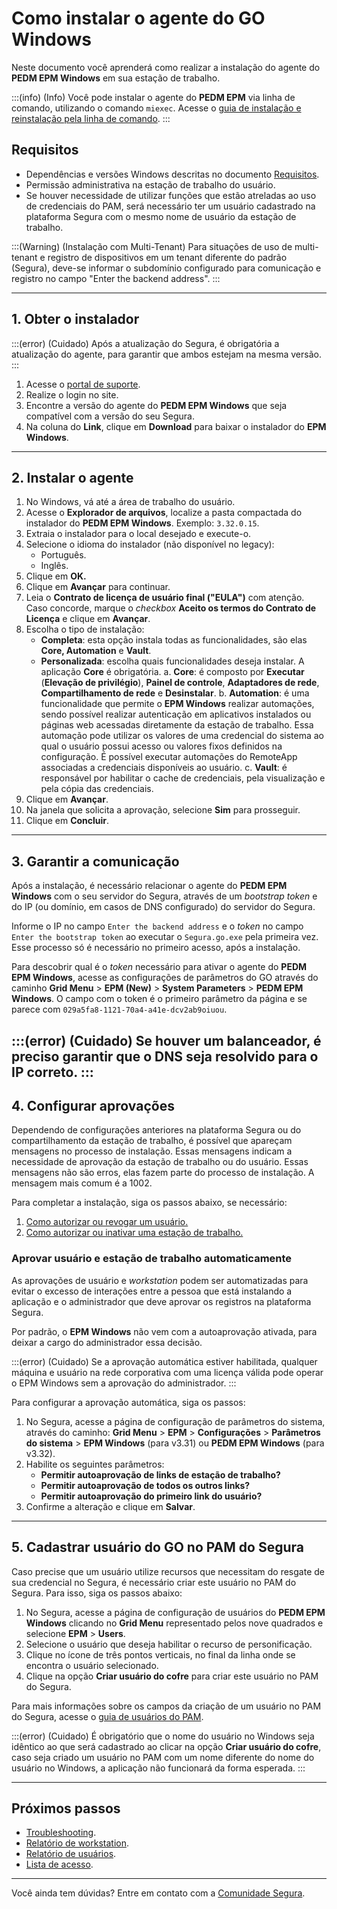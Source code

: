 # Como instalar o agente do GO Windows

Neste documento você aprenderá como realizar a instalação do agente do **PEDM EPM Windows** em sua estação de trabalho.

:::(info) (Info)
Você pode instalar o agente do **PEDM EPM** via linha de comando, utilizando o comando `miexec`. Acesse o [guia de instalação e reinstalação pela linha de comando](/v4/docs/pt/go-windows-cmd-installation-1).
:::

## Requisitos

* Dependências e versões Windows descritas no documento [Requisitos](/v4/docs/pt/go-endpoint-manager-windows-requirements-1).
* Permissão administrativa na estação de trabalho do usuário.
* Se houver necessidade de utilizar funções que estão atreladas ao uso de credenciais do PAM, será necessário ter um usuário cadastrado na plataforma Segura com o mesmo nome de usuário da estação de trabalho.

:::(Warning) (Instalação com Multi-Tenant)
Para situações de uso de multi-tenant e registro de dispositivos em um tenant diferente do padrão (Segura), deve-se informar o subdomínio configurado para comunicação e registro no campo "Enter the backend address".
:::

---

## 1. Obter o instalador

:::(error) (Cuidado)
Após a atualização do Segura, é obrigatória a atualização do agente, para garantir que ambos estejam na mesma versão.
:::

1. Acesse o [portal de suporte](https://suporte.Segura.com.br).
2. Realize o login no site.
3. Encontre a versão do agente do **PEDM EPM Windows** que seja compatível com a versão do seu Segura.
4. Na coluna do **Link**, clique em **Download** para baixar o instalador do **EPM Windows**.

---

## 2. Instalar o agente

1. No Windows, vá até a área de trabalho do usuário.
2. Acesse o **Explorador de arquivos**, localize a pasta compactada do instalador do **PEDM EPM Windows**. Exemplo: `3.32.0.15`.
3. Extraia o instalador para o local desejado e execute-o.
4. Selecione o idioma do instalador (não disponível no legacy):
	* Português.
	* Inglês.
6. Clique em **OK.**
7. Clique em **Avançar** para continuar.
8. Leia o **Contrato de licença de usuário final ("EULA")** com atenção. Caso concorde, marque o *checkbox* **Aceito os termos do Contrato de Licença** e clique em **Avançar**.
9. Escolha o tipo de instalação:
	* **Completa**: esta opção instala todas as funcionalidades, são elas **Core, Automation** e **Vault**.  
	* **Personalizada**: escolha quais funcionalidades deseja instalar. A aplicação **Core** é obrigatória.
    	a. **Core**: é composto por **Executar** (**Elevação de privilégio**), **Painel de controle**, **Adaptadores de rede**, **Compartilhamento de rede** e **Desinstalar**.
    	b. **Automation**: é uma funcionalidade que permite o **EPM Windows** realizar automações, sendo possível realizar autenticação em aplicativos instalados ou páginas web acessadas diretamente da estação de trabalho. Essa automação pode utilizar os valores de uma credencial do sistema ao qual o usuário possui acesso ou valores fixos definidos na configuração. É possível executar automações do RemoteApp associadas a credenciais disponíveis ao usuário.
    	c. **Vault**: é responsável por habilitar o cache de credenciais, pela visualização e pela cópia das credenciais.
10. Clique em **Avançar**.
11. Na janela que solicita a aprovação, selecione **Sim** para prosseguir.
12. Clique em **Concluir**.

---

## 3. Garantir a comunicação

Após a instalação, é necessário relacionar o agente do **PEDM EPM Windows** com o seu servidor do Segura, através de um *bootstrap token* e do IP (ou domínio, em casos de DNS configurado) do servidor do Segura.

Informe o IP no campo `Enter the backend address` e o *token* no campo `Enter the bootstrap token` ao executar o `Segura.go.exe` pela primeira vez. Esse processo só é necessário no primeiro acesso, após a instalação.

Para descobrir qual é o *token* necessário para ativar o agente do **PEDM EPM Windows**, acesse as configurações de parâmetros do GO através do caminho **Grid Menu** > **EPM (New)** > **System Parameters** > **PEDM EPM Windows**. O campo com o token é o primeiro parâmetro da página e se parece com `029a5fa8-1121-70a4-a41e-dcv2ab9oiuou`.

:::(error) (Cuidado)
Se houver um balanceador, é preciso garantir que o DNS seja resolvido para o IP correto.
:::
---

## 4. Configurar aprovações

Dependendo de configurações anteriores na plataforma Segura ou do compartilhamento da estação de trabalho, é possível que apareçam mensagens no processo de instalação. Essas mensagens indicam a necessidade de aprovação da estação de trabalho ou do usuário. Essas mensagens não são erros, elas fazem parte do processo de instalação. A mensagem mais comum é a 1002.

Para completar a instalação, siga os passos abaixo, se necessário:

1.  [Como autorizar ou revogar um usuário.](/v4/docs/pt/go-endpoint-manager-how-to-authorize-or-revoke-a-user)
2.  [Como autorizar ou inativar uma estação de trabalho.](/v4/docs/pt/go-endpoint-manager-how-to-authorize-or-inactivate-a-workstation)

### Aprovar usuário e estação de trabalho automaticamente

As aprovações de usuário e *workstation* podem ser automatizadas para evitar o excesso de interações entre a pessoa que está instalando a aplicação e o administrador que deve aprovar os registros na plataforma Segura.

Por padrão, o **EPM Windows** não vem com a autoaprovação ativada, para deixar a cargo do administrador essa decisão.

:::(error) (Cuidado)
Se a aprovação automática estiver habilitada, qualquer máquina e usuário na rede corporativa com uma licença válida pode operar o EPM Windows sem a aprovação do administrador.
:::

Para configurar a aprovação automática, siga os passos:

1. No Segura, acesse a página de configuração de parâmetros do sistema, através do caminho: **Grid Menu** > **EPM** > **Configurações** > **Parâmetros do sistema** > **EPM Windows** (para v3.31) ou **PEDM EPM Windows** (para v3.32).
2. Habilite os seguintes parâmetros:
	* **Permitir autoaprovação de links de estação de trabalho?**
	* **Permitir autoaprovação de todos os outros links?**
	* **Permitir autoaprovação do primeiro link do usuário?**
4.  Confirme a alteração e clique em **Salvar**.

---

## 5. Cadastrar usuário do GO no PAM do Segura

Caso precise que um usuário utilize recursos que necessitam do resgate de sua credencial no Segura, é necessário criar este usuário no PAM do Segura. Para isso, siga os passos abaixo:

1. No Segura, acesse a página de configuração de usuários do **PEDM EPM Windows** clicando no **Grid Menu** representado pelos nove quadrados e selecione **EPM** > **Users**.
2. Selecione o usuário que deseja habilitar o recurso de personificação.
3. Clique no ícone de três pontos verticais, no final da linha onde se encontra o usuário selecionado.
4. Clique na opção **Criar usuário do cofre** para criar este usuário no PAM do Segura.

Para mais informações sobre os campos da criação de um usuário no PAM do Segura, acesse o [guia de usuários do PAM](https://docs.Segura.io/v4/docs/pt/user-management-add-system-administrator).

:::(error) (Cuidado)
É obrigatório que o nome do usuário no Windows seja idêntico ao que será cadastrado ao clicar na opção **Criar usuário do cofre**, caso seja criado um usuário no PAM com um nome diferente do nome do usuário no Windows, a aplicação não funcionará da forma esperada.
:::

---

## Próximos passos

* [Troubleshooting](https://docs.Segura.io/v4/docs/pt/troubleshooting-5).
* [Relatório de workstation](/v4/docs/pt/go-endpoint-manager-workstations).
* [Relatório de usuários](/v4/docs/pt/go-endpoint-manager-users).
* [Lista de acesso](/v4/docs/pt/go-endpoint-manager-windows-application-access-lists-1).

---

Você ainda tem dúvidas? Entre em contato com a [Comunidade Segura](https://community.Segura.io/).
